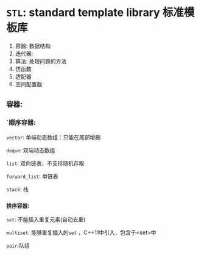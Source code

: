# **`STL`: standard template library 标准模板库**

1. 容器: 数据结构
2. 迭代器:
3. 算法: 处理问题的方法
4. 仿函数
5. 适配器
6. 空间配置器

## **`容器`:**

### **`顺序容器:**

`vector`: 单端动态数组：只能在尾部增删

`deque`: 双端动态数组

`list`: 双向链表，不支持随机存取

`forward_list`: 单链表

`stack`: 栈

### **`排序容器`:**

`set`:  不能插入重复元素(自动去重)

`multiset`: 能够重复插入的`set` ，C++11中引入，包含于\<set\>中

`pair`:队组
